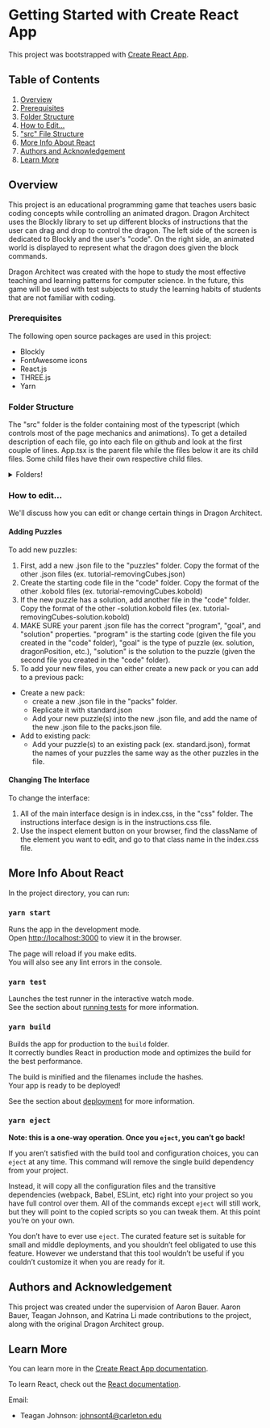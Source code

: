 # Getting Started with Create React App

This project was bootstrapped with [Create React App](https://github.com/facebook/create-react-app).

## Table of Contents
1. [ Overview ](#overview)
2. [ Prerequisites ](#prereqs)
3. [ Folder Structure ](#files)
4. [ How to Edit... ](#howTo)
5. [ "src" File Structure ](#files)
6. [ More Info About React ](#availableScripts)
7. [ Authors and Acknowledgement ](#authAck)
8. [ Learn More ](#learnMore)

<a name="overview"></a>
## Overview

This project is an educational programming game that teaches users basic coding concepts while controlling an animated dragon.
Dragon Architect uses the Blockly library to set up different blocks of instructions that the user can drag and drop to control the dragon.
The left side of the screen is dedicated to Blockly and the user's "code". On the right side, an animated world is displayed to represent what the dragon does given the block commands.

Dragon Architect was created with the hope to study the most effective teaching and learning patterns for computer science. In the future, this game will be used with test subjects to study the learning habits of students that are not familiar with coding.

<a name="prereqs"></a>
### Prerequisites

The following open source packages are used in this project:
* Blockly
* FontAwesome icons
* React.js
* THREE.js
* Yarn

<a name="files"></a>
### Folder Structure

The "src" folder is the folder containing most of the typescript (which controls most of the page mechanics and animations). To get a detailed description of each file, go into each file on github and look at the first couple of lines. App.tsx is the parent file while the files below it are its child files. Some child files have their own respective child files.

<details>
<summary>Folders!</summary>
* "node_modules"
  * "public"
    * "media"
      * Contains many images and sounds
    * "packs"
      * packs.json
      * standard.json
      * test.json
    * "puzzles"
      * "code"
        * There are lots of ".kobold" files in the "code" folder. (Kobold is the name of Dragon Architect's programming language)
      * The rest of the files are .json files
    * index.html
    * manifest.json
    * robots.txt
    * "src"
      * "css"
        * index.css
        * instructions.css
      * App.tsx (NOT A FOLDER. Just sub-bulleted to show parent/child file relationship)
        * BlocklyComp.tsx
          * BlocklyExtensions.ts
        * Display.tsx
          * CameraPositioning.tsx
          * FontAwesomeIcons.tsx
          * Slider.tsx
        * Parser.ts
          * Parser.test.ts
        * Simulator.ts
          * Simulator.test.ts
        * index.tsx
        * InstructionsGoal.tsx
        * PuzzleManager.ts
        * PuzzleSelect.tsx
        * PuzzleState.ts
        * react-app-env.d.ts
        * RunButton.tsx
        * StdLib.ts
        * Util.ts
        * WorldState.ts
    * .gitingnore
    * package.json
    * README.md
    * tsconfig.json
    * yarn-error.log
    * yarn.lock
</details>

<a name="howTo"></a>
### How to edit...

We'll discuss how you can edit or change certain things in Dragon Architect.

#### Adding Puzzles
To add new puzzles:
1. First, add a new .json file to the "puzzles" folder. Copy the format of the other .json files (ex. tutorial-removingCubes.json)
2. Create the starting code file in the "code" folder. Copy the format of the other .kobold files (ex. tutorial-removingCubes.kobold)
3. If the new puzzle has a solution, add another file in the "code" folder. Copy the format of the other -solution.kobold files (ex. tutorial-removingCubes-solution.kobold)
4. MAKE SURE your parent .json file has the correct "program", "goal", and "solution" properties. "program" is the starting code (given the file you created in the "code" folder), "goal" is the type of puzzle (ex. solution, dragonPosition, etc.), "solution" is the solution to the puzzle (given the second file you created in the "code" folder).
5. To add your new files, you can either create a new pack or you can add to a previous pack:
  * Create a new pack:
    * create a new .json file in the "packs" folder.
    * Replicate it with standard.json
    * Add your new puzzle(s) into the new .json file, and add the name of the new .json file to the packs.json file.
  * Add to existing pack:
    * Add your puzzle(s) to an existing pack (ex. standard.json), format the names of your puzzles the same way as the other puzzles in the file.
#### Changing The Interface
To change the interface:
1. All of the main interface design is in index.css, in the "css" folder. The instructions interface design is in the instructions.css file.
2. Use the inspect element button on your browser, find the className of the element you want to edit, and go to that class name in the index.css file.

<a name="availableScripts"></a>
## More Info About React

In the project directory, you can run:

### `yarn start`

Runs the app in the development mode.\
Open [http://localhost:3000](http://localhost:3000) to view it in the browser.

The page will reload if you make edits.\
You will also see any lint errors in the console.

### `yarn test`

Launches the test runner in the interactive watch mode.\
See the section about [running tests](https://facebook.github.io/create-react-app/docs/running-tests) for more information.

### `yarn build`

Builds the app for production to the `build` folder.\
It correctly bundles React in production mode and optimizes the build for the best performance.

The build is minified and the filenames include the hashes.\
Your app is ready to be deployed!

See the section about [deployment](https://facebook.github.io/create-react-app/docs/deployment) for more information.

### `yarn eject`

**Note: this is a one-way operation. Once you `eject`, you can’t go back!**

If you aren’t satisfied with the build tool and configuration choices, you can `eject` at any time. This command will remove the single build dependency from your project.

Instead, it will copy all the configuration files and the transitive dependencies (webpack, Babel, ESLint, etc) right into your project so you have full control over them. All of the commands except `eject` will still work, but they will point to the copied scripts so you can tweak them. At this point you’re on your own.

You don’t have to ever use `eject`. The curated feature set is suitable for small and middle deployments, and you shouldn’t feel obligated to use this feature. However we understand that this tool wouldn’t be useful if you couldn’t customize it when you are ready for it.

<a name="authAck"></a>
## Authors and Acknowledgement

This project was created under the supervision of Aaron Bauer. Aaron Bauer, Teagan Johnson, and Katrina Li made contributions to the project, along with the original Dragon Architect group.

<a name="learnMore"></a>
## Learn More

You can learn more in the [Create React App documentation](https://facebook.github.io/create-react-app/docs/getting-started).

To learn React, check out the [React documentation](https://reactjs.org/).

Email:
* Teagan Johnson: johnsont4@carleton.edu
